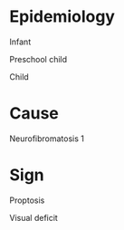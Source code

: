 # Epidemiology

Infant

Preschool child

Child

# Cause

Neurofibromatosis 1

# Sign

Proptosis

Visual deficit
